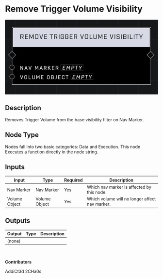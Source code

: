 # Remove Trigger Volume Visibility
![](../../../.gitbook/assets/remove-trigger-volume-visibility.JPG)
## Description
Removes Trigger Volume from the base visibility filter on Nav Marker.

## Node Type
Nodes fall into two basic categories: Data and Execution. This node Executes a function directly in the node string.

## Inputs
| Input | Type | Required | Description |
|------------------|------------------|----------|--------------------------------------------------------------|
| Nav Marker | Nav Marker | Yes | Which nav marker is affected by this node. |
| Volume Object | Volume Object | Yes | Which volume will no longer affect nav marker. |

## Outputs
| Output | Type | Description |
|------------------|------------------|--------------------------------------------------------------|
| (none) | | |

\
\
**Contributors**

AddiCt3d 2CHa0s
